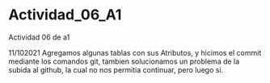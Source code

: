 # Actividad_06_A1
Actividad 06 de a1

11/102021
Agregamos algunas tablas con sus Atributos, y hicimos el commit mediante los comandos git, tambien solucionamos un problema de la subida al github, la cual no nos permitia continuar, pero luego si.
